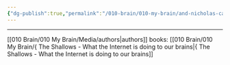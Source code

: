 ```yaml
---
{"dg-publish":true,"permalink":"/010-brain/010-my-brain/and-nicholas-carr/","created":"2021-08-01T11:39:29.000-04:00","updated":"2025-03-13T15:13:32.614-04:00"}
---
```



---

[[010 Brain/010 My Brain/Media/authors\|authors]]
books: [[010 Brain/010 My Brain/{ The Shallows - What the Internet is doing to our brains\|{ The Shallows - What the Internet is doing to our brains]]